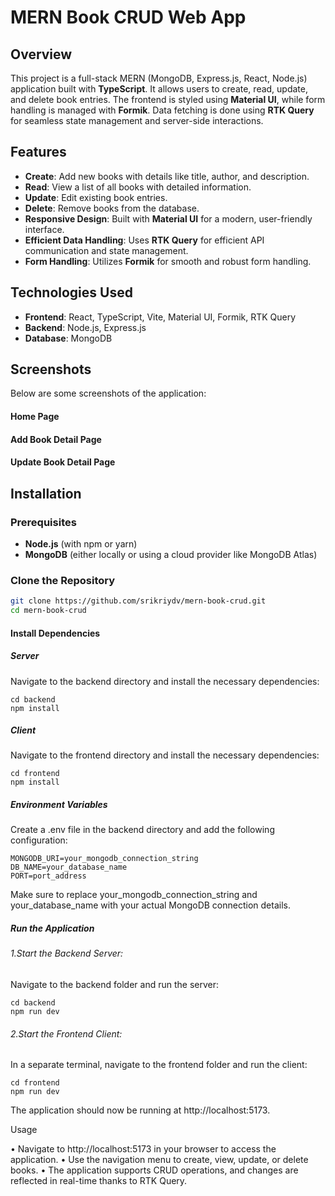 # MERN Book CRUD Web App

## Overview

This project is a full-stack MERN (MongoDB, Express.js, React, Node.js) application built with **TypeScript**. It allows users to create, read, update, and delete book entries. The frontend is styled using **Material UI**, while form handling is managed with **Formik**. Data fetching is done using **RTK Query** for seamless state management and server-side interactions.

## Features

- **Create**: Add new books with details like title, author, and description.
- **Read**: View a list of all books with detailed information.
- **Update**: Edit existing book entries.
- **Delete**: Remove books from the database.
- **Responsive Design**: Built with **Material UI** for a modern, user-friendly interface.
- **Efficient Data Handling**: Uses **RTK Query** for efficient API communication and state management.
- **Form Handling**: Utilizes **Formik** for smooth and robust form handling.

## Technologies Used

- **Frontend**: React, TypeScript, Vite, Material UI, Formik, RTK Query
- **Backend**: Node.js, Express.js
- **Database**: MongoDB

## Screenshots

Below are some screenshots of the application:

#### Home Page


#### Add Book Detail Page


#### Update Book Detail Page


## Installation

### Prerequisites

- **Node.js** (with npm or yarn)
- **MongoDB** (either locally or using a cloud provider like MongoDB Atlas)

### Clone the Repository

```bash
git clone https://github.com/srikriydv/mern-book-crud.git
cd mern-book-crud
```

#### Install Dependencies

##### Server

Navigate to the backend directory and install the necessary dependencies:
```
cd backend
npm install
```
##### Client

Navigate to the frontend directory and install the necessary dependencies:
```
cd frontend
npm install
```
##### Environment Variables

Create a .env file in the backend directory and add the following configuration:
```
MONGODB_URI=your_mongodb_connection_string
DB_NAME=your_database_name
PORT=port_address
```
Make sure to replace your_mongodb_connection_string and your_database_name with your actual MongoDB connection details.

##### Run the Application

###### 1.Start the Backend Server:
Navigate to the backend folder and run the server:
```
cd backend
npm run dev
```
###### 2.Start the Frontend Client:
In a separate terminal, navigate to the frontend folder and run the client:
```
cd frontend
npm run dev
```
The application should now be running at http://localhost:5173.

Usage

• Navigate to http://localhost:5173 in your browser to access the application.
• Use the navigation menu to create, view, update, or delete books.
• The application supports CRUD operations, and changes are reflected in real-time thanks to RTK Query.
